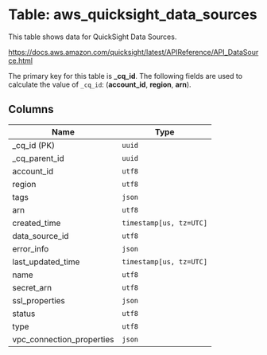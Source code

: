 # Table: aws_quicksight_data_sources

This table shows data for QuickSight Data Sources.

https://docs.aws.amazon.com/quicksight/latest/APIReference/API_DataSource.html

The primary key for this table is **_cq_id**.
The following fields are used to calculate the value of `_cq_id`: (**account_id**, **region**, **arn**).

## Columns

| Name          | Type          |
| ------------- | ------------- |
|_cq_id (PK)|`uuid`|
|_cq_parent_id|`uuid`|
|account_id|`utf8`|
|region|`utf8`|
|tags|`json`|
|arn|`utf8`|
|created_time|`timestamp[us, tz=UTC]`|
|data_source_id|`utf8`|
|error_info|`json`|
|last_updated_time|`timestamp[us, tz=UTC]`|
|name|`utf8`|
|secret_arn|`utf8`|
|ssl_properties|`json`|
|status|`utf8`|
|type|`utf8`|
|vpc_connection_properties|`json`|